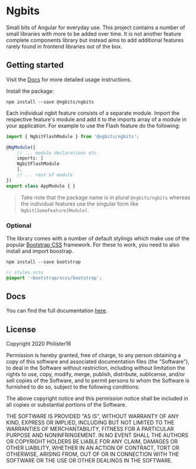 # Ngbits

Small bits of Angular for everyday use. This project contains a number of small libraries with more to be added over time. It is not another feature complete components library but instead aims to add additional features rarely found in frontend libraries out of the box.

## Getting started

Visit the [Docs](https://philister16.github.io/ngbits) for more detailed usage instructions.

Install the package:

`npm install --save @ngbits/ngbits`

Each individual ngbit feature consists of a separate module. Import the respective feature's module and add it to the imports array of a module in your application. For example to use the Flash feature do the following:

```typescript
import { NgbitFlashModule } from '@ngbits/ngbits';

@NgModule({
    // ... module declarations etc.
    imports: [
    NgbitFlashModule
    ],
    // ... rest of module
})
export class AppModule { }
```

> Take note that the package name is in plural `@ngbits/ngbits` whereas the individual features use the singular form like `Ngbit[SomeFeature]Module)`.

### Optional

The library comes with a number of default stylings which make use of the popular [Bootstrap CSS](https://getbootstrap.com) framework. For these to work, you need to also install and import boostrap.

`npm install --save bootstrap`

```scss
// styles.scss
@import '~bootstrap/scss/bootstrap`;
```

## Docs

You can find the full documentation [here](https://philister16.github.io/ngbits).

## License

Copyright 2020 Philister16

Permission is hereby granted, free of charge, to any person obtaining a copy of this software and associated documentation files (the "Software"), to deal in the Software without restriction, including without limitation the rights to use, copy, modify, merge, publish, distribute, sublicense, and/or sell copies of the Software, and to permit persons to whom the Software is furnished to do so, subject to the following conditions:

The above copyright notice and this permission notice shall be included in all copies or substantial portions of the Software.

THE SOFTWARE IS PROVIDED "AS IS", WITHOUT WARRANTY OF ANY KIND, EXPRESS OR IMPLIED, INCLUDING BUT NOT LIMITED TO THE WARRANTIES OF MERCHANTABILITY, FITNESS FOR A PARTICULAR PURPOSE AND NONINFRINGEMENT. IN NO EVENT SHALL THE AUTHORS OR COPYRIGHT HOLDERS BE LIABLE FOR ANY CLAIM, DAMAGES OR OTHER LIABILITY, WHETHER IN AN ACTION OF CONTRACT, TORT OR OTHERWISE, ARISING FROM, OUT OF OR IN CONNECTION WITH THE SOFTWARE OR THE USE OR OTHER DEALINGS IN THE SOFTWARE.